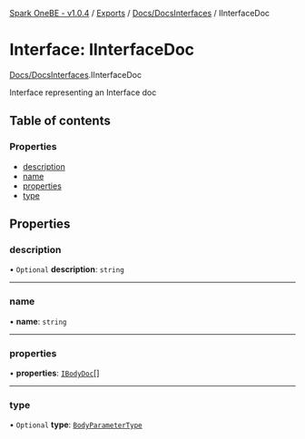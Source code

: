[Spark OneBE - v1.0.4](../README.md) / [Exports](../modules.md) / [Docs/DocsInterfaces](../modules/Docs_DocsInterfaces.md) / IInterfaceDoc

# Interface: IInterfaceDoc

[Docs/DocsInterfaces](../modules/Docs_DocsInterfaces.md).IInterfaceDoc

Interface representing an Interface doc

## Table of contents

### Properties

- [description](Docs_DocsInterfaces.IInterfaceDoc.md#description)
- [name](Docs_DocsInterfaces.IInterfaceDoc.md#name)
- [properties](Docs_DocsInterfaces.IInterfaceDoc.md#properties)
- [type](Docs_DocsInterfaces.IInterfaceDoc.md#type)

## Properties

### description

• `Optional` **description**: `string`

___

### name

• **name**: `string`

___

### properties

• **properties**: [`IBodyDoc`](Docs_DocsInterfaces.IBodyDoc.md)[]

___

### type

• `Optional` **type**: [`BodyParameterType`](../enums/Docs_DocsInterfaces.BodyParameterType.md)
